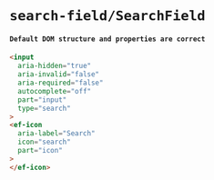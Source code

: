 # `search-field/SearchField`

#### `Default DOM structure and properties are correct`

```html
<input
  aria-hidden="true"
  aria-invalid="false"
  aria-required="false"
  autocomplete="off"
  part="input"
  type="search"
>
<ef-icon
  aria-label="Search"
  icon="search"
  part="icon"
>
</ef-icon>

```

